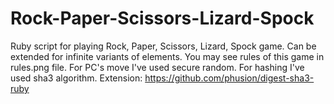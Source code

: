 # Rock-Paper-Scissors-Lizard-Spock
Ruby script for playing Rock, Paper, Scissors, Lizard, Spock game. Can be extended for infinite variants of elements.
You may see rules of this game in rules.png file.
For PC's move I've used secure random.
For hashing I've used sha3 algorithm. Extension: https://github.com/phusion/digest-sha3-ruby

